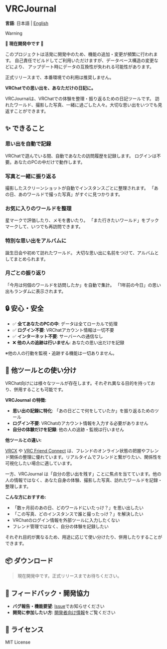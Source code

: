 # VRCJournal

**言語**: 日本語 | [English](README.en.md)

> [!WARNING]
> **🚧 現在開発中です 🚧**
>
> このプロジェクトは活発に開発中のため、機能の追加・変更が頻繁に行われます。
> 自己責任でビルドしてご利用いただけますが、データベース構造の変更などにより、
> アップデート時にデータの互換性が失われる可能性があります。
>
> 正式リリースまで、本番環境での利用は推奨しません。

**VRChatでの思い出を、あなただけの日記に。**

VRCJournalは、VRChatでの体験を整理・振り返るための日記ツールです。
訪れたワールド、撮影した写真、一緒に過ごした人々。大切な思い出をいつでも見返すことができます。

## ✨ できること

### 思い出を自動で記録

VRChatで遊んでいる間、自動であなたの訪問履歴を記録します。
ログインは不要。あなたのPCの中だけで動作します。

### 写真と一緒に振り返る

撮影したスクリーンショットが自動でインスタンスごとに整理されます。
「あの日、あのワールドで撮った写真」がすぐに見つかります。

### お気に入りのワールドを整理

星マークで評価したり、メモを書いたり。
「また行きたいワールド」をブックマークして、いつでも再訪問できます。

### 特別な思い出をアルバムに

誕生日会や初めて訪れたワールド。
大切な思い出に名前をつけて、アルバムとしてまとめられます。

### 月ごとの振り返り

「今月は何個のワールドを訪問したか」を自動で集計。
「1年前の今日」の思い出もランダムに表示されます。

## 🔒 安心・安全

- ✅ **全てあなたのPCの中**: データは全てローカルで処理
- ✅ **ログイン不要**: VRChatアカウント情報は一切不要
- ✅ **インターネット不要**: サーバーへの通信なし
- ❌ **他の人の追跡は行いません**: あなたの思い出だけを記録

※他の人の行動を監視・追跡する機能は一切ありません。

## 🤔 他ツールとの使い分け

VRChat向けには様々なツールが存在します。それぞれ異なる目的を持っており、併用することも可能です。

**VRCJournal の特徴:**
- **思い出の記録に特化**: 「あの日どこで何をしていたか」を振り返るためのツール
- **ログイン不要**: VRChatのアカウント情報を入力する必要がありません
- **自分の体験だけを記録**: 他の人の追跡・監視は行いません

**他ツールとの違い:**

[VRCX](https://github.com/vrcx-team/VRCX) や [VRC Friend Connect](https://booth.pm/ja/items/5098669) は、フレンドのオンライン状態の把握やフレンド関係の整理に優れています。リアルタイムでフレンドと繋がりたい、関係性を可視化したい場合に適しています。

一方、VRCJournal は「自分の思い出を残す」ことに焦点を当てています。他の人の情報ではなく、あなた自身の体験、撮影した写真、訪れたワールドを記録・整理します。

**こんな方におすすめ:**
- 「数ヶ月前のあの日、どのワールドにいたっけ？」を思い出したい
- 「この写真、どのインスタンスで誰と撮ったっけ？」を解決したい
- VRChatのログイン情報を外部ツールに入力したくない
- フレンド管理ではなく、自分の体験を記録したい

それぞれ目的が異なるため、用途に応じて使い分けたり、併用したりすることができます。

## 📦 ダウンロード

> 現在開発中です。正式リリースまでお待ちください。

## 🤝 フィードバック・開発協力

- **バグ報告・機能要望**: [Issue](https://github.com/sakamotch/VRCJournal/issues)でお知らせください
- **開発に参加したい方**: [開発者向け情報](CONTRIBUTING.md)をご覧ください

## 📄 ライセンス

MIT License
